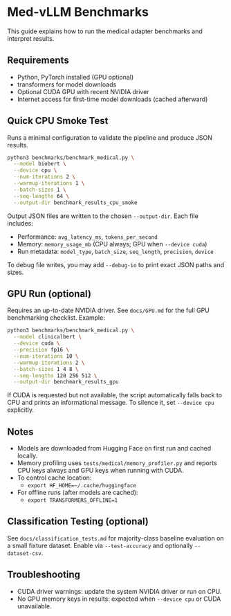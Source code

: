# Med-vLLM Benchmarks

This guide explains how to run the medical adapter benchmarks and interpret results.

## Requirements
- Python, PyTorch installed (GPU optional)
- transformers for model downloads
- Optional CUDA GPU with recent NVIDIA driver
- Internet access for first-time model downloads (cached afterward)

## Quick CPU Smoke Test
Runs a minimal configuration to validate the pipeline and produce JSON results.

```bash
python3 benchmarks/benchmark_medical.py \
  --model biobert \
  --device cpu \
  --num-iterations 2 \
  --warmup-iterations 1 \
  --batch-sizes 1 \
  --seq-lengths 64 \
  --output-dir benchmark_results_cpu_smoke
```

Output JSON files are written to the chosen `--output-dir`. Each file includes:
- Performance: `avg_latency_ms`, `tokens_per_second`
- Memory: `memory_usage_mb` (CPU always; GPU when `--device cuda`)
- Run metadata: `model_type`, `batch_size`, `seq_length`, `precision`, `device`

To debug file writes, you may add `--debug-io` to print exact JSON paths and sizes.

## GPU Run (optional)
Requires an up-to-date NVIDIA driver. See `docs/GPU.md` for the full GPU benchmarking checklist. Example:

```bash
python3 benchmarks/benchmark_medical.py \
  --model clinicalbert \
  --device cuda \
  --precision fp16 \
  --num-iterations 10 \
  --warmup-iterations 2 \
  --batch-sizes 1 4 8 \
  --seq-lengths 128 256 512 \
  --output-dir benchmark_results_gpu
```

If CUDA is requested but not available, the script automatically falls back to CPU and prints an informational message. To silence it, set `--device cpu` explicitly.

## Notes
- Models are downloaded from Hugging Face on first run and cached locally.
- Memory profiling uses `tests/medical/memory_profiler.py` and reports CPU keys always and GPU keys when running with CUDA.
- To control cache location:
  - `export HF_HOME=~/.cache/huggingface`
- For offline runs (after models are cached):
  - `export TRANSFORMERS_OFFLINE=1`

## Classification Testing (optional)
See `docs/classification_tests.md` for majority-class baseline evaluation on a small fixture dataset. Enable via `--test-accuracy` and optionally `--dataset-csv`.

## Troubleshooting
- CUDA driver warnings: update the system NVIDIA driver or run on CPU.
- No GPU memory keys in results: expected when `--device cpu` or CUDA unavailable.
